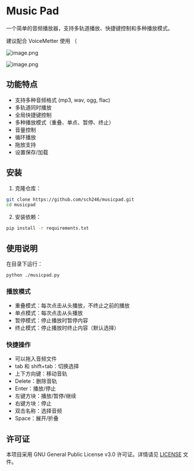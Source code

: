 # Music Pad

一个简单的音频播放器，支持多轨道播放、快捷键控制和多种播放模式。

建议配合 VoiceMetter 使用 （

![image.png](https://s2.loli.net/2025/01/01/cYLNpfuKIa4VstJ.png)

![image.png](https://s2.loli.net/2025/01/01/jR4FAnauvDxO5Zw.png)

## 功能特点

- 支持多种音频格式 (mp3, wav, ogg, flac)
- 多轨道同时播放
- 全局快捷键控制
- 多种播放模式（重叠、单点、暂停、终止）
- 音量控制
- 循环播放
- 拖放支持
- 设置保存/加载

## 安装

1. 克隆仓库：
```bash
git clone https://github.com/sch246/musicpad.git
cd musicpad
```

2. 安装依赖：
```bash
pip install -r requirements.txt
```

## 使用说明

在目录下运行：

```bash
python ./musicpad.py
```

### 播放模式

- 重叠模式：每次点击从头播放，不终止之前的播放
- 单点模式：每次点击从头播放
- 暂停模式：停止播放时暂停内容
- 终止模式：停止播放时终止内容（默认选择）

### 快捷操作

- 可以拖入音频文件
- tab 和 shift+tab：切换选择
- 上下方向键：移动音轨
- Delete：删除音轨
- Enter：播放/停止
- 左键方块：播放/暂停/继续
- 右键方块：停止
- 双击名称：选择音频
- Space：展开/折叠

## 许可证

本项目采用 GNU General Public License v3.0 许可证。详情请见 [LICENSE](LICENSE) 文件。
